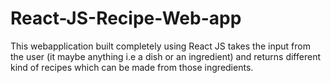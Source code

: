 # React-JS-Recipe-Web-app
This webapplication built completely using React JS takes the input from the user (it maybe anything i.e a dish or an ingredient) and returns different kind of recipes which can be made from those ingredients.

